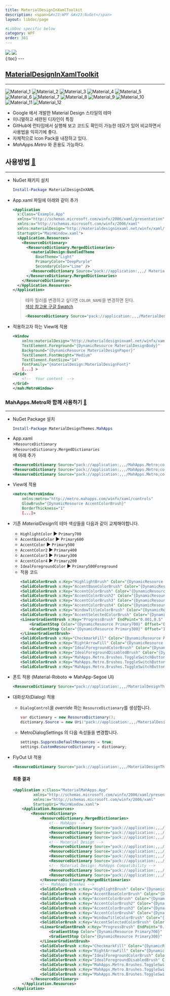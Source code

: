 ```yaml
---
title: MaterialDesignInXamlToolkit
description: <span>&#x23;WPF &#x23;NuGet</span>
layout: libdoc/page

#LibDoc specific below
category: WPF
order: 301
---
```

<div align="left">
    <img src="https://img.shields.io/badge/WPF-512BD4?style=flat&logo=dotnet&logoColor=white"/>
    <img src="https://img.shields.io/badge/NuGet-004880?style=flat&logo=nuget&logoColor=white"/>
</div>
{:toc}
---

## [MaterialDesignInXamlToolkit](https://github.com/MaterialDesignInXAML/MaterialDesignInXamlToolkit)
---
![Material_1](/assets/docs/300_WPF/302/1.webp)
![Material_2](/assets/docs/300_WPF/302/2.webp)
![Material_3](/assets/docs/300_WPF/302/3.webp)
![Material_4](/assets/docs/300_WPF/302/4.webp)
![Material_5](/assets/docs/300_WPF/302/5.webp)
![Material_6](/assets/docs/300_WPF/302/6.webp)
![Material_7](/assets/docs/300_WPF/302/7.webp)
![Material_8](/assets/docs/300_WPF/302/8.webp)
![Material_9](/assets/docs/300_WPF/302/9.webp)
![Material_10](/assets/docs/300_WPF/302/10.webp)
![Material_11](/assets/docs/300_WPF/302/11.webp)
![Material_12](/assets/docs/300_WPF/302/12.webp)

* Google 에서 개발한 Material Design 스타일의 테마
* 미니멀하고 세련된 디자인이 특징
* GitHub에 런타임에서 실행해 보고 코드도 확인이 가능한 데모가 있어
비교하면서 사용법을 익히기에 좋다.
* 자체적으로 Icon Pack을 내장하고 있다.
* *MahApps.Metro* 와 혼용도 가능하다. 

## 사용방법 [🔗](https://github.com/MaterialDesignInXAML/MaterialDesignInXamlToolkit/wiki/Getting-Started)
---
* NuGet 패키지 설치
    ```powershell
    Install-Package MaterialDesignInXAML
    ```
* App.xaml 파일에 아래와 같이 추가
    ```xml
    <Application 
      x:Class="Example.App"
      xmlns="http://schemas.microsoft.com/winfx/2006/xaml/presentation"
      xmlns:x="http://schemas.microsoft.com/winfx/2006/xaml"
      xmlns:materialDesign="http://materialdesigninxaml.net/winfx/xaml/themes"
      StartupUri="MainWindow.xaml">
      <Application.Resources>
        <ResourceDictionary>
          <ResourceDictionary.MergedDictionaries>
            <materialDesign:BundledTheme 
              BaseTheme="Light" 
              PrimaryColor="DeepPurple" 
              SecondaryColor="Lime" />
            <ResourceDictionary Source="pack://application:,,,/ MaterialDesignThemes.Wpf;component/Themes/MaterialDesignTheme.     Defaults.xaml" /> 
          </ResourceDictionary.MergedDictionaries>
        </ResourceDictionary>
      </Application.Resources>
    </Application>
    ```
    > 테마 컬러를 변경하고 싶다면 `COLOR_NAME`을 변경하면 된다.<br/>
    > [색상 참고용 구글 Swatch](https://www.google.com/design/spec/style/color.html#color-color-palette)
    > ```xml
    > <ResourceDictionary Source="pack://application:,,,/MaterialDesignColors;component/Themes/Recommended/Primary/MaterialDesignColor.COLOR_NAME.xaml" /> <ResourceDictionary Source="pack://application:,,,/MaterialDesignColors;component/Themes/Recommended/Accent/MaterialDesignColor.COLOR_NAME.xaml" />
    > ```


* 적용하고자 하는 View에 적용
    ```xml
    <Window 
        xmlns:materialDesign="http://materialdesigninxaml.net/winfx/xaml/themes"
        TextElement.Foreground="{DynamicResource MaterialDesignBody}"
        Background="{DynamicResource MaterialDesignPaper}"
        TextElement.FontWeight="Medium"
        TextElement.FontSize="14"
        FontFamily="{materialDesign:MaterialDesignFont}"
        [...] >
    <Grid>
        <!--  Your content  -->
    </Grid>
    </mah:MetroWindow>
    ```
    
### MahApps.Metro와 함께 사용하기 [🔗](https://github.com/MaterialDesignInXAML/MaterialDesignInXamlToolkit/wiki/MahApps.Metro-integration)
---
* NuGet Package 설치
    ```powershell
    Install-Package MaterialDesignThemes.MahApps
    ```
* App.xaml<br/>
\>`ResourceDictionary`<br/>
\>`ResourceDictionary.MergedDictionaries`<br/>
에 아래 추가
    ```xml
    <ResourceDictionary Source="pack://application:,,,/MahApps.Metro;component/Styles/Controls.xaml" />
    <ResourceDictionary Source="pack://application:,,,/MahApps.Metro;component/Styles/Fonts.xaml" />
    <ResourceDictionary Source="pack://application:,,,/MahApps.Metro;component/Styles/Themes/Light.Blue.xaml" />
    ```
* View에 적용
    ```xml
    <metro:MetroWindow
        xmlns:metro="http://metro.mahapps.com/winfx/xaml/controls"
        GlowBrush="{DynamicResource AccentColorBrush}"
        BorderThickness="1"
        [...]>
    ```
* 기존 *MaterialDesign*의 테마 색상들을 다음과 같이 교체해야합니다.
    * `HighlightColor`        ▶ `Primary700`
    * `AccentBaseColor`       ▶ `Primary600`
    * `AccentColor`           ▶ `Primary500`
    * `AccentColor2`          ▶ `Primary400`
    * `AccentColor3`          ▶ `Primary300`
    * `AccentColor4`          ▶ `Primary200`
    * `IdealForegroundColor`  ▶ `Primary500Foreground`
    * 적용 코드
        ```xml
        <SolidColorBrush x:Key="HighlightBrush" Color="{DynamicResource Primary700}"/>
        <SolidColorBrush x:Key="AccentBaseColorBrush" Color="{DynamicResource Primary600}" />
        <SolidColorBrush x:Key="AccentColorBrush" Color="{DynamicResource Primary500}"/>
        <SolidColorBrush x:Key="AccentColorBrush2" Color="{DynamicResource Primary400}"/>
        <SolidColorBrush x:Key="AccentColorBrush3" Color="{DynamicResource Primary300}"/>
        <SolidColorBrush x:Key="AccentColorBrush4" Color="{DynamicResource Primary200}"/>
        <SolidColorBrush x:Key="WindowTitleColorBrush" Color="{DynamicResource Primary700}"/>
        <SolidColorBrush x:Key="AccentSelectedColorBrush" Color="{DynamicResource Primary500Foreground}"/>
        <LinearGradientBrush x:Key="ProgressBrush" EndPoint="0.001,0.5" StartPoint="1.002,0.5">
            <GradientStop Color="{DynamicResource Primary700}" Offset="0"/>
            <GradientStop Color="{DynamicResource Primary300}" Offset="1"/>
        </LinearGradientBrush>
        <SolidColorBrush x:Key="CheckmarkFill" Color="{DynamicResource Primary500}"/>
        <SolidColorBrush x:Key="RightArrowFill" Color="{DynamicResource Primary500}"/>
        <SolidColorBrush x:Key="IdealForegroundColorBrush" Color="{DynamicResource Primary500Foreground}"/>
        <SolidColorBrush x:Key="IdealForegroundDisabledBrush" Color="{DynamicResource Primary500}" Opacity="0.4"/>
        <SolidColorBrush x:Key="MahApps.Metro.Brushes.ToggleSwitchButton.OnSwitchBrush.Win10" Color="{DynamicResource Primary500}" />
        <SolidColorBrush x:Key="MahApps.Metro.Brushes.ToggleSwitchButton.OnSwitchMouseOverBrush.Win10" Color="{DynamicResource Primary400}" />
        <SolidColorBrush x:Key="MahApps.Metro.Brushes.ToggleSwitchButton.ThumbIndicatorCheckedBrush.Win10" Color="{DynamicResource Primary500Foreground}" />
        ```
* 폰트 적용 (Material-Roboto => MahApp-Segoe UI)
    ```xml
    <ResourceDictionary Source="pack://application:,,,/MaterialDesignThemes.MahApps;component/Themes/MaterialDesignTheme.MahApps.Fonts.xaml" />
    ```
* 대화상자(Dialog) 적용
  * `DialogControl`을 *override* 하는 `ResourceDictionary`를 생성합니다.
    ```csharp
    var dictionary = new ResourceDictionary();
    dictionary.Source = new Uri("pack://application:,,,/MaterialDesignThemes.MahApps;component/Themes/MaterialDesignTheme.MahApps.Dialogs.xaml");
    ```
  * MetroDialogSettings 의 다음 속성들을 변경합니다.
    ```csharp
    settings.SuppressDefaultResources = true;
    settings.CustomResourceDictionary = dictionary;
    ```
* FlyOut UI 적용
    ```xml
    <ResourceDictionary Source="pack://application:,,,/MaterialDesignThemes.MahApps;component/Themes/MaterialDesignTheme.MahApps.Flyout.xaml" />
    ```

    #### 최종 결과
    ```xml
    <Application x:Class="MaterialMahApps.App"
             xmlns="http://schemas.microsoft.com/winfx/2006/xaml/presentation"
             xmlns:x="http://schemas.microsoft.com/winfx/2006/xaml"
             StartupUri="MainWindow.xaml">
        <Application.Resources>
            <ResourceDictionary>
                <ResourceDictionary.MergedDictionaries>
                    <!-- MahApps -->
                    <ResourceDictionary Source="pack://application:,,,/MahApps.Metro;component/Styles/Controls.xaml" />
                    <ResourceDictionary Source="pack://application:,,,/MahApps.Metro;component/Styles/Fonts.xaml" />
                    <ResourceDictionary Source="pack://application:,,,/MahApps.Metro;component/Styles/Themes/Light.Blue.xaml" />
                    <!-- Material Design -->
                    <ResourceDictionary Source="pack://application:,,,/MaterialDesignThemes.Wpf;component/Themes/MaterialDesignTheme.Light.xaml" />
                    <ResourceDictionary Source="pack://application:,,,/MaterialDesignThemes.Wpf;component/Themes/MaterialDesignTheme.Defaults.xaml" />
                    <ResourceDictionary Source="pack://application:,,,/MaterialDesignColors;component/Themes/Recommended/Primary/MaterialDesignColor.DeepPurple.xaml" />
                    <ResourceDictionary Source="pack://application:,,,/MaterialDesignColors;component/Themes/Recommended/Accent/MaterialDesignColor.Lime.xaml" />
                    <!-- Material Design: MahApps Compatibility -->
                    <ResourceDictionary Source="pack://application:,,,/MaterialDesignThemes.MahApps;component/Themes/MaterialDesignTheme.MahApps.Fonts.xaml" />
                    <ResourceDictionary Source="pack://application:,,,/MaterialDesignThemes.MahApps;component/Themes/MaterialDesignTheme.MahApps.Flyout.xaml" />
                </ResourceDictionary.MergedDictionaries>
                <!-- MahApps Brushes -->
                <SolidColorBrush x:Key="HighlightBrush" Color="{DynamicResource Primary700}"/>
                <SolidColorBrush x:Key="AccentBaseColorBrush" Color="{DynamicResource Primary600}" />
                <SolidColorBrush x:Key="AccentColorBrush" Color="{DynamicResource Primary500}"/>
                <SolidColorBrush x:Key="AccentColorBrush2" Color="{DynamicResource Primary400}"/>
                <SolidColorBrush x:Key="AccentColorBrush3" Color="{DynamicResource Primary300}"/>
                <SolidColorBrush x:Key="AccentColorBrush4" Color="{DynamicResource Primary200}"/>
                <SolidColorBrush x:Key="WindowTitleColorBrush" Color="{DynamicResource Primary700}"/>
                <SolidColorBrush x:Key="AccentSelectedColorBrush" Color="{DynamicResource Primary500Foreground}"/>
                <LinearGradientBrush x:Key="ProgressBrush" EndPoint="0.001,0.5" StartPoint="1.002,0.5">
                    <GradientStop Color="{DynamicResource Primary700}" Offset="0"/>
                    <GradientStop Color="{DynamicResource Primary300}" Offset="1"/>
                </LinearGradientBrush>
                <SolidColorBrush x:Key="CheckmarkFill" Color="{DynamicResource Primary500}"/>
                <SolidColorBrush x:Key="RightArrowFill" Color="{DynamicResource Primary500}"/>
                <SolidColorBrush x:Key="IdealForegroundColorBrush" Color="{DynamicResource Primary500Foreground}"/>
                <SolidColorBrush x:Key="IdealForegroundDisabledBrush" Color="{DynamicResource Primary500}" Opacity="0.4"/>
                <SolidColorBrush x:Key="MahApps.Metro.Brushes.ToggleSwitchButton.OnSwitchBrush.Win10" Color="{DynamicResource Primary500}" />
                <SolidColorBrush x:Key="MahApps.Metro.Brushes.ToggleSwitchButton.OnSwitchMouseOverBrush.Win10" Color="{DynamicResource Primary400}" />
                <SolidColorBrush x:Key="MahApps.Metro.Brushes.ToggleSwitchButton.ThumbIndicatorCheckedBrush.Win10" Color="{DynamicResource Primary500Foreground}" />
            </ResourceDictionary>
        </Application.Resources>
    </Application>